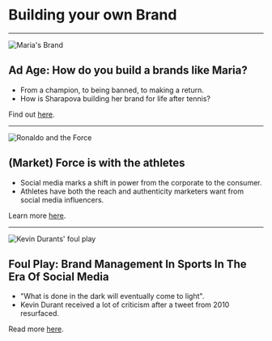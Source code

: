 # Building your own Brand

***

![Maria's Brand](/blog/articles/building_your_brand_nov17/brand_sharapova.jpg)

## Ad Age: How do you build a brands like Maria?

- From a champion, to being banned, to making a return.
- How is Sharapova building her brand for life after tennis?

Find out [here](https://sportskred.us14.list-manage.com/track/click?u=8d530b582c8cdbbf62d91b7d4&id=9db74baf6d&e=1536c0f4b3).

***

![Ronaldo and the Force](/blog/articles/building_your_brand_nov17/ronaldo_the_force.jpg)

## (Market) Force is with the athletes

- Social media marks a shift in power from the corporate to the consumer.
- Athletes have both the reach and authenticity marketers want from social media influencers.

Learn more [here](https://sportskred.us14.list-manage.com/track/click?u=8d530b582c8cdbbf62d91b7d4&id=9e7a208289&e=1536c0f4b3).

***  

![Kevin Durants' foul play](/blog/articles/building_your_brand_nov17/kevin_durant_foul_play.jpg)

## Foul Play: Brand Management In Sports In The Era Of Social Media

- "What is done in the dark will eventually come to light".
- Kevin Durant received a lot of criticism after a tweet from 2010 resurfaced.

Read more [here](https://sportskred.us14.list-manage.com/track/click?u=8d530b582c8cdbbf62d91b7d4&id=2e35e8bacd&e=1536c0f4b3).
